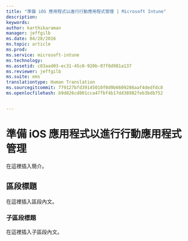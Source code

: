 ```yaml
---
title: "準備 iOS 應用程式以進行行動應用程式管理 | Microsoft Intune"
description: 
keywords: 
author: karthikaraman
manager: jeffgilb
ms.date: 04/28/2016
ms.topic: article
ms.prod: 
ms.service: microsoft-intune
ms.technology: 
ms.assetid: c83aad03-ec31-45c0-920b-07f8d981a137
ms.reviewer: jeffgilb
ms.suite: ems
translationtype: Human Translation
ms.sourcegitcommit: 779127bfd39145010f0d9b6609286aaf4dedfdc8
ms.openlocfilehash: b9d826cd801cca47fbf4b17dd38982feb3bdb752


---
```


# 準備 iOS 應用程式以進行行動應用程式管理
在這裡插入簡介。

## 區段標題
在這裡插入區段內文。

### 子區段標題
在這裡插入子區段內文。




<!--HONumber=Jun16_HO4-->


